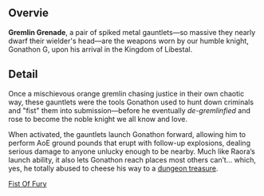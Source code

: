 <!-- title: Gremlin Grenade -->
<!-- quote: Revelation! Huzzah! -->
<!-- chapter: 0 -->
<!-- images: (Gonathon's first time wielding Gremlin Grenade), (Gremlin Grenade viewed from the inventory ), (Gremlin Grenade's ability activated) -->
<!-- model: true -->

## Overvie

**Gremlin Grenade**, a pair of spiked metal gauntlets—so massive they nearly dwarf their wielder's head—are the weapons worn by our humble knight, Gonathon G, upon his arrival in the Kingdom of Libestal.

## Detail

Once a mischievous orange gremlin chasing justice in their own chaotic way, these gauntlets were the tools Gonathon used to hunt down criminals and "fist" them into submission—before he eventually _de-gremlinfied_ and rose to become the noble knight we all know and love.

When activated, the gauntlets launch Gonathon forward, allowing him to perform AoE ground pounds that erupt with follow-up explosions, dealing serious damage to anyone unlucky enough to be nearby. Much like Raora’s launch ability, it also lets Gonathon reach places most others can’t… which, yes, he totally abused to cheese his way to a [dungeon treasure](https://www.youtube.com/live/VgMSugOH5DA?feature=shared&t=6730).

[Fist Of Fury](#embed:https://www.youtube.com/live/y9KKa_k2VTU?feature=shared&t=8095)
